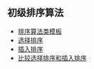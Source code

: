 ## 初级排序算法

- [排序算法类模板](https://github.com/lllerry/Algorithm/blob/master/src/algorithm/sort/Example.java)
- [选择排序](https://github.com/lllerry/Algorithm/blob/master/src/algorithm/sort/Selection.java)
- [插入排序](https://github.com/lllerry/Algorithm/blob/master/src/algorithm/sort/Insertion.java)
- [比较选择排序和插入排序]()
